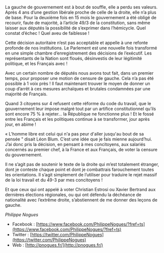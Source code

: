 La gauche de gouvernement est à bout de souffle, elle a perdu ses valeurs. Après 4 ans d’une gestion libérale proche de celle de la droite, elle n’a plus de base. Pour la deuxième fois en 15 mois le gouvernement a été obligé de recourir, faute de majorité, à l’article 49/3 de la constitution, sans même laisser aux députés la possibilité de s’exprimer dans l’hémicycle. Quel constat d’échec ! Quel aveu de faiblesse !

Cette décision autoritaire n’est pas acceptable et appelle à une refonte profonde de nos institutions. Le Parlement est une nouvelle fois transformé en une simple chambre d’enregistrement des décisions de l’exécutif. Les représentants de la Nation sont floués, désinvestis de leur légitimité politique, et les Français avec ! 

Avec un certain nombre de députés nous avons tout fait, dans un premier temps, pour proposer une motion de censure de gauche. Cela n’a pas été possible à 1 voix près ! Il faut maintenant trouver le moyen de donner un coup d’arrêt à ces mesures archaïques et brutales condamnées par une majorité de Français.

Quand 3 citoyens sur 4 refusent cette réforme du code du travail, que le gouvernement leur impose malgré tout par un artifice constitutionnel qu’ils sont encore 75 % à rejeter… la République ne fonctionne plus ! Et le fossé entre les Français et les politiques continue à se transformer, jour après jour, en abime !

« L'homme libre est celui qui n'a pas peur d'aller jusqu'au bout de sa pensée " disait Léon Blum. C’est une idée que je fais mienne aujourd’hui. J’ai donc pris la décision, en pensant à mes concitoyens, aux salariés concernés au premier chef, à la France et aux Français, de voter la censure du gouvernement.

Il ne s’agit pas de soutenir le texte de la droite qui m’est totalement étranger, dont je conteste chaque point et dont  je combattrais farouchement toutes les orientations. Il s’agit simplement de l’utiliser pour traduire le rejet massif de la loi travail et du 49-3 par mes concitoyens !

Et que ceux qui ont appelé à voter Christian Estrosi ou Xavier Bertrand aux dernières élections régionales, ou qui ont défendu la déchéance de nationalité avec l’extrême droite,  s’abstiennent de me donner des leçons de gauche.

*Philippe Nogues*

* Facebook : [https://www.facebook.com/PhilippeNogues/?fref=ts](https://www.facebook.com/PhilippeNogues/?fref=ts)
* Twitter : [https://twitter.com/PhilippeNogues](https://twitter.com/PhilippeNogues)
* Web : [http://pnogues.fr/](http://pnogues.fr/)